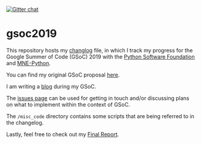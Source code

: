  [![Gitter chat](https://badges.gitter.im/gitterHQ/gitter.png)](https://gitter.im/mne-tools/mne-gsoc-2019-BIDS)

# gsoc2019

This repository hosts my [changlog](./changelog.md) file, in which I track my
progress for the Google Summer of Code (GSoC) 2019 with the
[Python Software Foundation](https://python-gsoc.org/)
and [MNE-Python](https://mne.tools).

You can find my original GSoC proposal
[here](https://blogs.python-gsoc.org/media/proposals/appelhoff_gsoc2019.pdf).

I am writing a [blog](https://blogs.python-gsoc.org/en/sappelhoffs-blog/)
during my GSoC.

The [issues page](https://github.com/sappelhoff/gsoc2019/issues) can be used
for getting in touch and/or discussing plans on what to implement within the
context of GSoC.

The `/misc_code` directory contains some scripts that are being referred to in
the changelog.

Lastly, feel free to check out my
[Final Report](https://github.com/sappelhoff/gsoc2019/blob/master/FINAL_REPORT.md).
